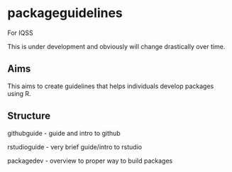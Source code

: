 # packageguidelines
For IQSS

This is under development and obviously will change drastically over time. 

## Aims
This aims to create guidelines that helps individuals develop packages using R. 

## Structure

githubguide - guide and intro to github

rstudioguide - very brief guide/intro to rstudio

packagedev - overview to proper way to build packages
